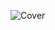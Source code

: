 ![Cover](https://media.discordapp.net/attachments/880637892286898256/1018452791540338778/IMG_20220907_222633.jpg?width=662&height=882)
